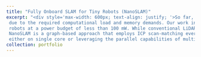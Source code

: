 ```yaml
---
title: "Fully Onboard SLAM for Tiny Robots (NanoSLAM)"
excerpt: "<div style='max-width: 600px; text-align: justify; '>So far, SLAM was only feasible onboard robotic platforms that host power-hungry computing platforms,
 due to the required computational load and memory demands. Our work introduces NanoSLAM, a lightweight and optimized end-to-end SLAM engine specifically designed to operate on centimeter-size
 robots at a power budget of less than 100 mW. While conventional LiDARs are too heavy to operate onboard tiny robots, we fuse the information from four novel and miniaturized depth sensors.
 NanoSLAM is a graph-based approach that employs ICP scan-matching every time loop-closure is performed. The algorithm is developed in C, and runs entirelly onboard
 either on single core or leveraging the parallel capabilities of multicore RISC-V-based SoCs. <br/><a href='https://www.youtube.com/watch?v=XUSVLHJ87J0&t=205s'><img src='/images/image2.jpg' width='600px'></a>"
collection: portfolio
---
```

